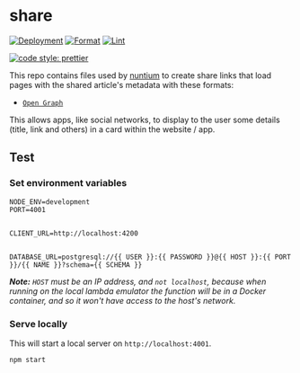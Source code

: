 # share

[![Deployment](https://github.com/nuntium-space/share/actions/workflows/cd.yml/badge.svg)](https://github.com/nuntium-space/share/actions/workflows/cd.yml)
[![Format](https://github.com/nuntium-space/share/actions/workflows/format.yml/badge.svg)](https://github.com/nuntium-space/share/actions/workflows/format.yml)
[![Lint](https://github.com/nuntium-space/share/actions/workflows/lint.yml/badge.svg)](https://github.com/nuntium-space/share/actions/workflows/lint.yml)

[![code style: prettier](https://img.shields.io/badge/code_style-prettier-ff69b4.svg)](https://github.com/prettier/prettier)

This repo contains files used by [nuntium][nuntium] to create share links that load pages with the shared article's metadata with these formats:

- [`Open Graph`][open-graph]

This allows apps, like social networks, to display to the user some details (title, link and others) in a card within the website / app.

## Test

### Set environment variables

```
NODE_ENV=development
PORT=4001


CLIENT_URL=http://localhost:4200


DATABASE_URL=postgresql://{{ USER }}:{{ PASSWORD }}@{{ HOST }}:{{ PORT }}/{{ NAME }}?schema={{ SCHEMA }}
```

_**Note:** `HOST` must be an IP address, and `not localhost`, because when running on the local lambda emulator the function will be in a Docker container, and so it won't have access to the host's network._

### Serve locally

This will start a local server on `http://localhost:4001`.

```
npm start
```

[nuntium]: https://github.com/nuntium-space/nuntium
[open-graph]: https://ogp.me

